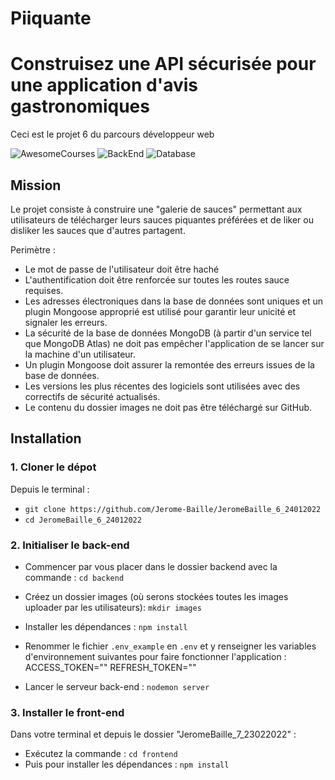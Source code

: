 # Piiquante
# Construisez une API sécurisée pour une application d'avis gastronomiques
Ceci est le projet 6 du parcours développeur web


![AwesomeCourses](https://badgen.net/badge/Project/OpenClassrooms/purple)
![BackEnd](https://badgen.net/badge/Backend/Node.js/green)
![Database](https://badgen.net/badge/Database/MongoDB/green)


## Mission
Le projet consiste à construire une "galerie de sauces" permettant aux utilisateurs de télécharger leurs sauces piquantes préférées et de liker ou disliker les sauces que d'autres partagent.

Perimètre :    
- Le mot de passe de l'utilisateur doit être haché
- L'authentification doit être renforcée sur toutes les routes sauce requises.
- Les adresses électroniques dans la base de données sont uniques et un
plugin Mongoose approprié est utilisé pour garantir leur unicité et signaler
les erreurs.
- La sécurité de la base de données MongoDB (à partir d'un service tel que
MongoDB Atlas) ne doit pas empêcher l'application de se lancer sur la
machine d'un utilisateur.
- Un plugin Mongoose doit assurer la remontée des erreurs issues de la base
de données.
- Les versions les plus récentes des logiciels sont utilisées avec des correctifs
de sécurité actualisés.
- Le contenu du dossier images ne doit pas être téléchargé sur GitHub.


## Installation
### 1. Cloner le dépot
Depuis le terminal :
- `git clone https://github.com/Jerome-Baille/JeromeBaille_6_24012022`
- `cd JeromeBaille_6_24012022`

### 2. Initialiser le back-end
- Commencer par vous placer dans le dossier backend avec la commande : `cd backend`
- Créez un dossier images (où serons stockées toutes les images uploader par les utilisateurs): `mkdir images`
- Installer les dépendances : `npm install` 

- Renommer le fichier `.env_example` en `.env` et y renseigner les variables d'environnement suivantes pour faire fonctionner l'application :
ACCESS_TOKEN="<votre access token>"
REFRESH_TOKEN="<votre refresh token>"

- Lancer le serveur back-end : `nodemon server` 

### 3. Installer le front-end
Dans votre terminal et depuis le dossier "JeromeBaille_7_23022022" :
- Exécutez la commande : `cd frontend`
- Puis pour installer les dépendances : `npm install`  